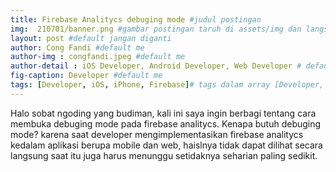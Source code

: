```yaml
---
title: Firebase Analitycs debuging mode #judul postingan
img:  210701/banner.png #gambar postingan taruh di assets/img dan langsung call nama imagenya
layout: post #default jangan diganti
author: Cong Fandi #default me
author-img : congfandi.jpeg #default me
author-detail : iOS Developer, Android Developer, Web Developer # default me
fig-caption: Developer #default me
tags: [Developer, iOS, iPhone, Firebase]# tags dalam array [Developer, Web, Tips]
---
```


Halo sobat ngoding yang budiman, kali ini saya ingin berbagi tentang cara membuka debuging mode pada firebase analitycs. Kenapa butuh debuging mode? karena saat developer mengimplementasikan firebase analitycs kedalam aplikasi berupa mobile dan web, haislnya tidak dapat dilihat secara langsung saat itu juga harus menunggu setidaknya seharian paling sedikit.